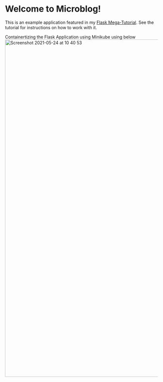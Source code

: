 # Welcome to Microblog!

This is an example application featured in my [Flask Mega-Tutorial](https://blog.miguelgrinberg.com/post/the-flask-mega-tutorial-part-i-hello-world). See the tutorial for instructions on how to work with it.

Containertizing the Flask Application using Minikube using below <img width="1112" alt="Screenshot 2021-05-24 at 10 40 53" src="https://user-images.githubusercontent.com/29940821/119333065-b9e0f000-bc89-11eb-92e1-73f79918a638.png">

